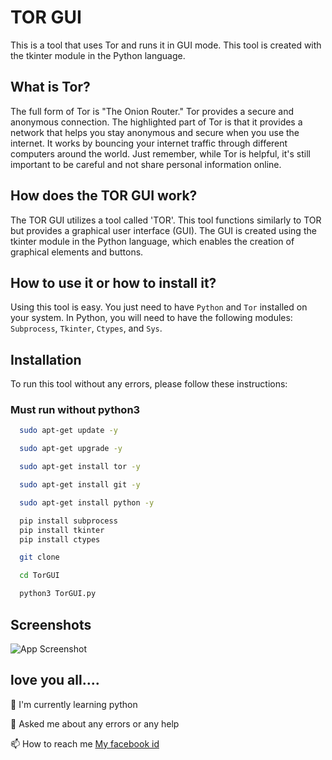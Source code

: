 
# TOR GUI

This is a tool that uses Tor and runs it in GUI mode. This tool is created with the tkinter module in the Python language.

## What is Tor?


The full form of Tor is "The Onion Router." Tor provides a secure and anonymous connection. The highlighted part of Tor is that it provides a network that helps you stay anonymous and secure when you use the internet. It works by bouncing your internet traffic through different computers around the world. Just remember, while Tor is helpful, it's still important to be careful and not share personal information online.
## How does the TOR GUI work?
The TOR GUI utilizes a tool called 'TOR'. This tool functions similarly to TOR but provides a graphical user interface (GUI). The GUI is created using the tkinter module in the Python language, which enables the creation of graphical elements and buttons.
## How to use it or how to install it?
Using this tool is easy. You just need to have `Python` and `Tor` installed on your system. In Python, you will need to have the following modules: `Subprocess`, `Tkinter`, `Ctypes`, and `Sys`.
## Installation

To run this tool without any errors, please follow these instructions:

### Must run without python3

```bash
  sudo apt-get update -y
```

```bash
  sudo apt-get upgrade -y
```

```bash
  sudo apt-get install tor -y
```

```bash
  sudo apt-get install git -y
```

```bash
  sudo apt-get install python -y
```

```bash
  pip install subprocess
  pip install tkinter
  pip install ctypes

```

```bash
  git clone 
```

```bash
  cd TorGUI
```

```bash
  python3 TorGUI.py
```
## Screenshots

![App Screenshot](https://i.postimg.cc/tJH642GC/Screenshot-2023-05-28-204719.png)


## love you all....
🧠 I'm currently learning python

💬 Asked me about any errors or any help

📫 How to reach me [My facebook id](https://www.facebook.com/Md.siFaT.isLaM.love)